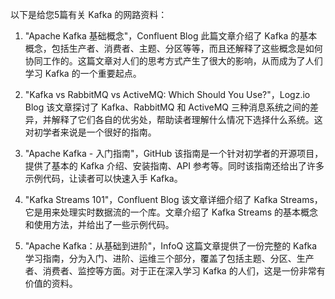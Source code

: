 

以下是给您5篇有关 Kafka 的网路资料：

1. "Apache Kafka 基础概念"，Confluent Blog
此篇文章介绍了 Kafka 的基本概念，包括生产者、消费者、主题、分区等等，而且还解释了这些概念是如何协同工作的。这篇文章对人们的思考方式产生了很大的影响，从而成为了人们学习 Kafka 的一个重要起点。

2. "Kafka vs RabbitMQ vs ActiveMQ: Which Should You Use?"，Logz.io Blog
该文章探讨了 Kafka、RabbitMQ 和 ActiveMQ 三种消息系统之间的差异，并解释了它们各自的优劣处，帮助读者理解什么情况下选择什么系统。这对初学者来说是一个很好的指南。

3. "Apache Kafka - 入门指南"，GitHub
该指南是一个针对初学者的开源项目，提供了基本的 Kafka 介绍、安装指南、API 参考等。同时该指南还给出了许多示例代码，让读者可以快速入手 Kafka。

4. "Kafka Streams 101"，Confluent Blog
该文章详细介绍了 Kafka Streams，它是用来处理实时数据流的一个库。文章介绍了 Kafka Streams 的基本概念和使用方法，并给出了一些示例代码。

5. "Apache Kafka：从基础到进阶"，InfoQ
这篇文章提供了一份完整的 Kafka 学习指南，分为入门、进阶、运维三个部分，覆盖了包括主题、分区、生产者、消费者、监控等方面。对于正在深入学习 Kafka 的人们，这是一份非常有价值的资料。